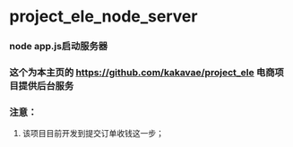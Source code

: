 # project_ele_node_server
### node app.js启动服务器
### 这个为本主页的 https://github.com/kakavae/project_ele 电商项目提供后台服务
### 注意：
1. 该项目目前开发到提交订单收钱这一步；
